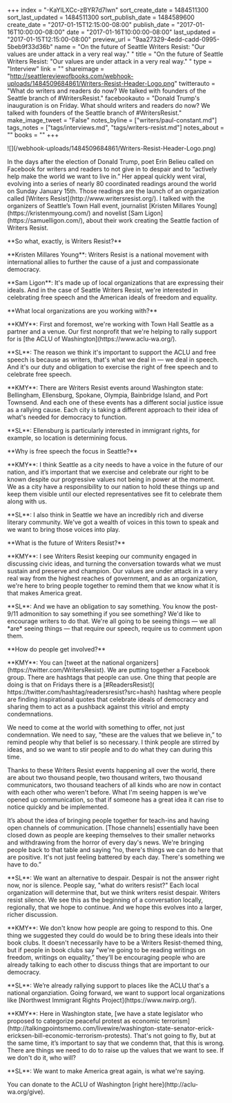 +++
index = "-KaYlLXCc-zBYR7d7lwn"
sort_create_date = 1484511300
sort_last_updated = 1484511300
sort_publish_date = 1484589600
create_date = "2017-01-15T12:15:00-08:00"
publish_date = "2017-01-16T10:00:00-08:00"
date = "2017-01-16T10:00:00-08:00"
last_updated = "2017-01-15T12:15:00-08:00"
preview_url = "9aa27329-4edd-cadd-0995-5beb9f33d36b"
name = "On the future of Seattle Writers Resist: \"Our values are under attack in a very real way.\" "
title = "On the future of Seattle Writers Resist: \"Our values are under attack in a very real way.\" "
type = "Interview"
link = ""
shareimage = "http://seattlereviewofbooks.com/webhook-uploads/1484509684861/Writers-Resist-Header-Logo.png"
twitterauto = "What do writers and readers do now? We talked with founders of the Seattle branch of #WritersResist."
facebookauto = "Donald Trump's inauguration is on Friday. What should writers and readers do now? We talked with founders of the Seattle branch of #WritersResist."
make_image_tweet = "False"
notes_byline = ["writers/paul-constant.md"]
tags_notes = ["tags/interviews.md", "tags/writers-resist.md"]
notes_about = ""
books = ""
+++
<p class="image">![](/webhook-uploads/1484509684861/Writers-Resist-Header-Logo.png)</p>

<p class="intro">In the days after the election of Donald Trump, poet Erin Belieu called on Facebook for writers and readers to not give in to despair and to “actively help make the world we want to live in.” Her appeal quickly went viral, evolving into a series of nearly 80 coordinated readings around the world on Sunday January 15th. Those readings are the launch of an organization called [Writers Resist](http://www.writersresist.org/). I talked with the organizers of Seattle’s Town Hall event, journalist [Kristen Millares Young](https://kristenmyoung.com/) and novelist [Sam Ligon](https://samuelligon.com/), about their work creating the Seattle faction of Writers Resist.</p>

<p class="noindent">**So what, exactly, is Writers Resist?**</p>

<p class="noindent">**Kristen Millares Young**: Writers Resist is a national movement with international allies to further the cause of a just and compassionate democracy.</p>

<p class="noindent">**Sam Ligon**: It's made up of local organizations that are expressing their ideals. And in the case of Seattle Writers Resist, we're interested in celebrating free speech and the American ideals of freedom and equality.</p>

<p class="noindent">**What local organizations are you working with?**</p>

<p class="noindent">**KMY**: First and foremost, we're working with Town Hall Seattle as a partner and a venue. Our first nonprofit that we're helping to rally support for is [the ACLU of Washington](https://www.aclu-wa.org/).</p>

<p class="noindent">**SL**: The reason we think it's important to support the ACLU and free speech is because as writers, that's what we deal in — we deal in speech. And it's our duty and obligation to exercise the right of free speech and to celebrate free speech. </p>

<p class="noindent">**KMY**: There are Writers Resist events around Washington state: Bellingham, Ellensburg, Spokane, Olympia, Bainbridge Island, and Port Townsend. And each one of these events has a different social justice issue as a rallying cause. Each city is taking a different approach to their idea of what's needed for democracy to function.</p>

<p class="noindent">**SL**: Ellensburg is particularly interested in immigrant rights, for example, so location is determining focus.</p>

<p class="noindent">**Why is free speech the focus in Seattle?**</p>

<p class="noindent">**KMY**: I think Seattle as a city needs to have a voice in the future of our nation, and it’s important that we exercise and celebrate our right to be known despite our progressive values not being in power at the moment. We as a city have a responsibility to our nation to hold these things up and keep them visible until our elected representatives see fit to celebrate them along with us.</p>

<p class="noindent">**SL**: I also think in Seattle we have an incredibly rich and diverse literary community. We've got a wealth of voices in this town to speak and we want to bring those voices into play.</p>

<p class="noindent">**What is the future of Writers Resist?**</p>

<p class="noindent">**KMY**: I see Writers Resist keeping our community engaged in discussing civic ideas, and turning the conversation towards what we must sustain and preserve and champion. Our values are under attack in a very real way from the highest reaches of government, and as an organization, we're here to bring people together to remind them that we know what it is that makes America great.</p>

<p class="noindent">**SL**: And we have an obligation to say something. You know the post-9/11 admonition to say something if you see something? We'd like to encourage writers to do that. We're all going to be seeing things — we all *are* seeing things — that require our speech, require us to comment upon them.</p>

<p class="noindent">**How do people get involved?**</p>

<p class="noindent">**KMY**: You can [tweet at the national organizers](https://twitter.com/WritersResist). We are putting together a Facebook group. There are hashtags that people can use. One thing that people are doing is that on Fridays there is a [#ReadersResist]( https://twitter.com/hashtag/readersresist?src=hash) hashtag where people are finding inspirational quotes that celebrate ideals of democracy and sharing them to act as a pushback against this vitriol and empty condemnations. </p>

We need to come at the world with something to offer, not just condemnation. We need to say, "these are the values that we believe in,” to remind people why that belief is so necessary. I think people are stirred by ideas, and so we want to stir people and to do what they can during this time.

Thanks to these Writers Resist events happening all over the world, there are about two thousand people, two thousand writers, two thousand communicators, two thousand teachers of all kinds who are now in contact with each other who weren't before. What I'm seeing happen is we've opened up communication, so that if someone has a great idea it can rise to notice quickly and be implemented. 

It’s about the idea of bringing people together for teach-ins and having open channels of communication. [Those channels] essentially have been closed down as people are keeping themselves to their smaller networks and withdrawing from the horror of every day's news. We're bringing people back to that table and saying “no, there's things we can do here that are positive. It's not just feeling battered by each day. There's something we have to do.” 

<p class="noindent">**SL**: We want an alternative to despair. Despair is not the answer right now, nor is silence. People say, "what do writers resist?" Each local organization will determine that, but we think writers resist despair. Writers resist silence. We see this as the beginning of a conversation locally, regionally, that we hope to continue. And we hope this evolves into a larger, richer discussion. </p>

<p class="noindent">**KMY**: We don't know how people are going to respond to this. One thing we suggested they could do would be to bring these ideals into their book clubs. It doesn't necessarily have to be a Writers Resist-themed thing, but if people in book clubs say  "we're going to be reading writings on freedom, writings on equality,” they’ll be encouraging people who are already talking to each other to discuss things that are important to our democracy.</p>

<p class="noindent">**SL**: We’re already rallying support to places like the ACLU that's a national organziation. Going forward, we want to support local organizations like [Northwest Immigrant Rights Project](https://www.nwirp.org/).</p>

<p class="noindent">**KMY**: Here in Washington state, [we have a state legislator who proposed to categorize peaceful protest as economic terrorism](http://talkingpointsmemo.com/livewire/washington-state-senator-erick-ericksen-bill-economic-terrorism-protests). That's not going to fly, but at the same time, it’s important to say that we condemn that, that this is wrong. There are things we need to do to raise up the values that we want to see. If we don't do it, who will?</p>

<p class="noindent">**SL**: We want to make America great again, is what we're saying.</p>

<p class="footer">You can donate to the ACLU of Washington [right here](http://aclu-wa.org/give).</p>
